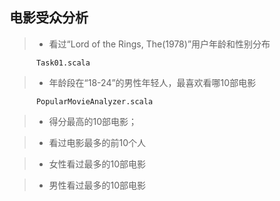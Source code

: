 ## 电影受众分析

> - 看过“Lord of the Rings, The(1978)”用户年龄和性别分布

          Task01.scala


> - 年龄段在“18-24”的男性年轻人，最喜欢看哪10部电影

          PopularMovieAnalyzer.scala


> - 得分最高的10部电影；

> - 看过电影最多的前10个人

> - 女性看过最多的10部电影

> - 男性看过最多的10部电影